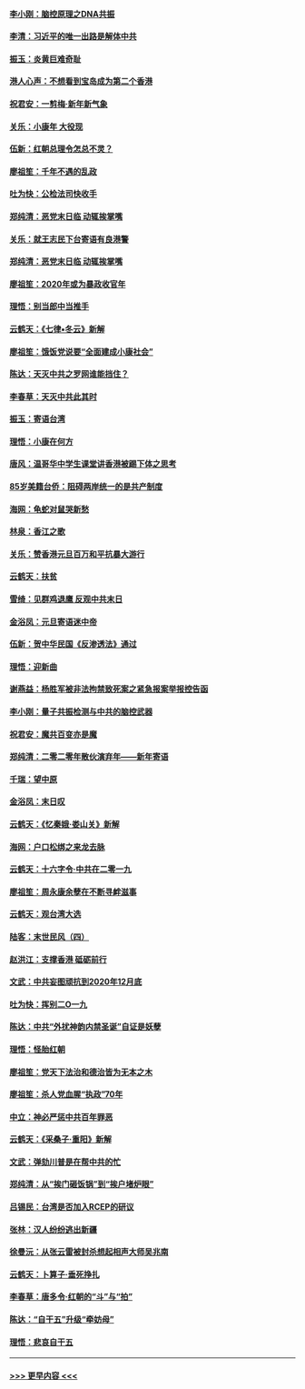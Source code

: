 #### [李小刚：脑控原理之DNA共振](../pages/nsc993/n11780962.md?t=01100902) 
#### [李清：习近平的唯一出路是解体中共](../pages/nsc993/n11780866.md?t=01100902) 
#### [振玉：炎黄巨难奇耻](../pages/nsc993/n11779632.md?t=01100902) 
#### [港人心声：不想看到宝岛成为第二个香港](../pages/nsc993/n11778817.md?t=01100902) 
#### [祝君安：一剪梅‧新年新气象](../pages/nsc993/n11776340.md?t=01100902) 
#### [关乐：小康年 大役现](../pages/nsc993/n11774213.md?t=01100902) 
#### [伍新：红朝总理令怎总不灵？](../pages/nsc993/n11770813.md?t=01100902) 
#### [廖祖笙：千年不遇的乱政](../pages/nsc993/n11770373.md?t=01100902) 
#### [吐为快：公检法司快收手](../pages/nsc993/n11770359.md?t=01100902) 
#### [郑纯清：恶党末日临 动辄挨掌嘴](../pages/nsc993/n11769912.md?t=01100902) 
#### [关乐：就王志民下台寄语有良港警](../pages/nsc993/n11769903.md?t=01100902) 
#### [郑纯清：恶党末日临 动辄挨掌嘴](../pages/nsc993/n11769356.md?t=01100902) 
#### [廖祖笙：2020年或为暴政收官年](../pages/nsc993/n11768216.md?t=01100902) 
#### [理悟：别当郎中当推手](../pages/nsc993/n11768243.md?t=01100902) 
#### [云鹤天：《七律▪冬云》新解](../pages/nsc993/n11768204.md?t=01100902) 
#### [廖祖笙：饿饭党说要“全面建成小康社会”](../pages/nsc993/n11767482.md?t=01100902) 
#### [陈达：天灭中共之罗网谁能挡住？](../pages/nsc993/n11767465.md?t=01100902) 
#### [李春草：天灭中共此其时](../pages/nsc993/n11767452.md?t=01100902) 
#### [振玉：寄语台湾](../pages/nsc993/n11767432.md?t=01100902) 
#### [理悟：小康在何方](../pages/nsc993/n11767394.md?t=01100902) 
#### [唐风：温哥华中学生课堂讲香港被踢下体之思考](../pages/nsc993/n11766848.md?t=01100902) 
#### [85岁美籍台侨：阻碍两岸统一的是共产制度](../pages/nsc993/n11765043.md?t=01100902) 
#### [海网：龟蛇对鼠哭新愁](../pages/nsc993/n11764895.md?t=01100902) 
#### [林泉：香江之歌](../pages/nsc993/n11764415.md?t=01100902) 
#### [关乐：赞香港元旦百万和平抗暴大游行](../pages/nsc993/n11764382.md?t=01100902) 
#### [云鹤天：扶贫](../pages/nsc993/n11764245.md?t=01100902) 
#### [雪绮：见群鸡退鹰  反观中共末日](../pages/nsc993/n11762112.md?t=01100902) 
#### [金浴凤：元旦寄语迷中帝](../pages/nsc993/n11761788.md?t=01100902) 
#### [伍新：贺中华民国《反渗透法》通过](../pages/nsc993/n11761994.md?t=01100902) 
#### [理悟：迎新曲](../pages/nsc993/n11761152.md?t=01100902) 
#### [谢燕益：杨胜军被非法拘禁致死案之紧急报案举报控告函](../pages/nsc993/n11756134.md?t=01100902) 
#### [李小刚：量子共振检测与中共的脑控武器](../pages/nsc993/n11754518.md?t=01100902) 
#### [祝君安：魔共百变亦是魔](../pages/nsc993/n11754469.md?t=01100902) 
#### [郑纯清：二零二零年散伙演弃年——新年寄语](../pages/nsc993/n11754195.md?t=01100902) 
#### [千瑞：望中原](../pages/nsc993/n11754159.md?t=01100902) 
#### [金浴凤：末日叹](../pages/nsc993/n11752359.md?t=01100902) 
#### [云鹤天：《忆秦娥‧娄山关》新解](../pages/nsc993/n11752348.md?t=01100902) 
#### [海网：户口松绑之来龙去脉](../pages/nsc993/n11752328.md?t=01100902) 
#### [云鹤天：十六字令‧中共在二零一九](../pages/nsc993/n11752305.md?t=01100902) 
#### [廖祖笙：周永康余孽在不断寻衅滋事](../pages/nsc993/n11751013.md?t=01100902) 
#### [云鹤天：观台湾大选](../pages/nsc993/n11751007.md?t=01100902) 
#### [陆客：末世民风（四）](../pages/nsc993/n11749203.md?t=01100902) 
#### [赵洪江：支撑香港 砥砺前行](../pages/nsc993/n11748482.md?t=01100902) 
#### [文武：中共妄图顽抗到2020年12月底](../pages/nsc993/n11748446.md?t=01100902) 
#### [吐为快：挥别二O一九](../pages/nsc993/n11748411.md?t=01100902) 
#### [陈达：中共“外扰神韵内禁圣诞”自证是妖孽](../pages/nsc993/n11748226.md?t=01100902) 
#### [理悟：怪胎红朝](../pages/nsc993/n11748206.md?t=01100902) 
#### [廖祖笙：党天下法治和德治皆为无本之木](../pages/nsc993/n11748135.md?t=01100902) 
#### [廖祖笙：杀人党血腥“执政”70年](../pages/nsc993/n11745144.md?t=01100902) 
#### [中立：神必严惩中共百年罪恶](../pages/nsc993/n11744970.md?t=01100902) 
#### [云鹤天：《采桑子‧重阳》新解](../pages/nsc993/n11744948.md?t=01100902) 
#### [文武：弹劾川普是在帮中共的忙](../pages/nsc993/n11744758.md?t=01100902) 
#### [郑纯清：从“挨门砸饭锅”到“挨户堵炉眼”](../pages/nsc993/n11744745.md?t=01100902) 
#### [吕锡民：台湾是否加入RCEP的研议](../pages/nsc993/n11744701.md?t=01100902) 
#### [张林：汉人纷纷逃出新疆](../pages/nsc993/n11743530.md?t=01100902) 
#### [徐曼沅：从张云雷被封杀想起相声大师吴兆南](../pages/nsc993/n11741816.md?t=01100902) 
#### [云鹤天：卜算子‧垂死挣扎](../pages/nsc993/n11739956.md?t=01100902) 
#### [李春草：唐多令‧红朝的“斗”与“拍”](../pages/nsc993/n11739830.md?t=01100902) 
#### [陈达：“自干五”升级“牵妨母”](../pages/nsc993/n11739724.md?t=01100902) 
#### [理悟：悲哀自干五](../pages/nsc993/n11739547.md?t=01100902) 

----
#### [ >>> 更早内容 <<< ](../indexes/nsc993-earlier.md)
